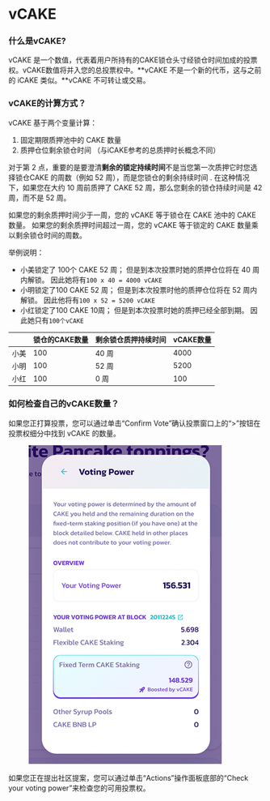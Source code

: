 # vCAKE

### 什么是vCAKE?

vCAKE 是一个数值，代表着用户所持有的CAKE锁仓头寸经锁仓时间加成的投票权。vCAKE数值将并入您的总投票权中。**vCAKE 不是一个新的代币，这与之前的 iCAKE 类似。**vCAKE 不可转让或交易。

### vCAKE的计算方式？

vCAKE 基于两个变量计算：&#x20;

1. 固定期限质押池中的 CAKE 数量&#x20;
2. 质押仓位剩余锁仓时间 （与iCAKE参考的总质押时长概念不同）

对于第 2 点，重要的是要澄清**剩余的锁定持续时间**不是当您第一次质押它时您选择锁仓CAKE 的周数（例如 52 周），而是您锁仓的剩余持续时间 . 在这种情况下，如果您在大约 10 周前质押了 CAKE 52 周，那么您剩余的锁仓持续时间是 42 周，而不是 52 周。&#x20;

如果您的剩余质押时间少于一周，您的 vCAKE 等于锁仓在 CAKE 池中的 CAKE 数量。 如果您的剩余质押时间超过一周，您的 vCAKE 等于锁定的 CAKE 数量乘以剩余锁仓时间的周数。

举例说明：

* 小美锁定了 100个 CAKE 52 周； 但是到本次投票时她的质押仓位将在 40 周内解锁。 因此她将有`100 x 40 = 4000 vCAKE`&#x20;
* 小明锁定了100 CAKE 52 周； 但是到本次投票时他的质押仓位将在 52 周内解锁。 因此他将有`100 x 52 = 5200 vCAKE`&#x20;
* 小红锁定了100 CAKE 10周； 但是到本次投票时她的质押已经全部到期。 因此她只有`100个vCAKE`

|    | 锁仓的CAKE数量 | 剩余锁仓质押持续时间 | vCAKE数量 |
| -- | --------- | ---------- | ------- |
| 小美 | 100       | 40 周       | 4000    |
| 小明 | 100       | 52 周       | 5200    |
| 小红 | 100       | 0 周        | 100     |

### 如何检查自己的vCAKE数量？

如果您正打算投票，您可以通过单击“Confirm Vote”确认投票窗口上的“>”按钮在投票权细分中找到 vCAKE 的数量。

<figure><img src="../../.gitbook/assets/how-to-vote-5 (1).png" alt=""><figcaption></figcaption></figure>

如果您正在提出社区提案，您可以通过单击“Actions”操作面板底部的“Check your voting power”来检查您的可用投票权。
